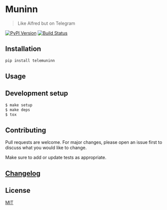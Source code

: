 # Muninn

> Like Alfred but on Telegram

[![PyPI Version][pypi-image]][pypi-url]
[![Build Status][build-image]][build-url]

## Installation

```sh
pip install telemuninn
```

## Usage

## Development setup

```sh
$ make setup
$ make deps
$ tox
```

## Contributing

Pull requests are welcome. For major changes, please open an issue first to discuss what you would like to change.

Make sure to add or update tests as appropriate.

## [Changelog](CHANGELOG.md)

## License

[MIT](https://choosealicense.com/licenses/mit/)

<!-- Badges -->

[pypi-image]: https://img.shields.io/pypi/v/tele-muninn
[pypi-url]: https://pypi.org/project/tele-muninn/
[build-image]: https://github.com/namuan/tele-muninn/actions/workflows/build.yml/badge.svg
[build-url]: https://github.com/namuan/tele-muninn/actions/workflows/build.yml

